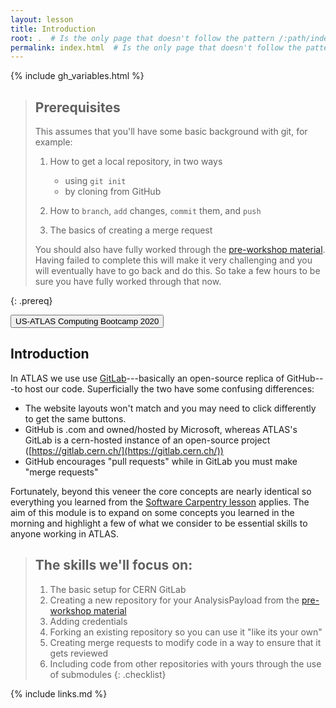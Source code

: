 ```yaml
---
layout: lesson
title: Introduction
root: .  # Is the only page that doesn't follow the pattern /:path/index.html
permalink: index.html  # Is the only page that doesn't follow the pattern /:path/index.html
---
```


{% include gh_variables.html %}

> ## Prerequisites
>
> This assumes that you'll have some basic background with git, for example:
>
> 1. How to get a local repository, in two ways
>     * using `git init`
>     * by cloning from GitHub
>
> 2. How to `branch`, `add` changes, `commit` them, and `push`
> 3. The basics of creating a merge request
>
> You should also have fully worked through the [pre-workshop material](https://adjackp.github.io/pre-workshopMaterial/). Having
> failed to complete this will make it very challenging and you will eventually have to go back and do this.  So take a few hours to
> be sure you have fully worked through that now.
>
{: .prereq}

<div class="text-center">
<a href="https://urldefense.proofpoint.com/v2/url?u=https-3A__matthewfeickert.github.io_usatlas-2Dcomputing-2Dbootcamp-2D2020_&d=DwMFaQ&c=qKdtBuuu6dQK9MsRUVJ2DPXW6oayO8fu4TfEHS8sGNk&r=iUCOIf4F-Shz0fLCXgNmlaine-81S-jJCbZ4mzUe8Js&m=zP127KODA9oMd8yrk-U0Sw0CReuMURhyrrZZLJe0TRQ&s=nAtzZHy37PgYcSPEBjRdwjC4tU1XpYw61uIyig8DIXs&e=">
    <button type="button" class="btn btn-info" style="text-align:center">US-ATLAS Computing Bootcamp 2020</button>
</a>
</div>

Introduction
------------

In ATLAS we use use [GitLab](https://about.gitlab.com/)---basically an open-source replica of GitHub---to host our code.
Superficially the two have some confusing differences:

- The website layouts won't match and you may need to click differently to get the same buttons.
- GitHub is .com and owned/hosted by Microsoft, whereas ATLAS's GitLab is a cern-hosted instance of an open-source project ([https://gitlab.cern.ch/](https://gitlab.cern.ch/))
- GitHub encourages "pull requests" while in GitLab you must make "merge requests"

Fortunately, beyond this veneer the core concepts are nearly identical so everything you learned from the [Software Carpentry lesson](http://swcarpentry.github.io/git-novice/) applies.
The aim of this module is to expand on some concepts you learned in the morning and highlight a few of what we consider to
be essential skills to anyone working in ATLAS.

> ## The skills we'll focus on:
>
> 1.  The basic setup for CERN GitLab
> 2.  Creating a new repository for your AnalysisPayload from the [pre-workshop material](https://adjackp.github.io/pre-workshopMaterial/)
> 3.  Adding credentials
> 4.  Forking an existing repository so you can use it "like its your own"
> 5.  Creating merge requests to modify code in a way to ensure that it gets reviewed
> 6.  Including code from other repositories with yours through the use of submodules
{: .checklist}

{% include links.md %}

